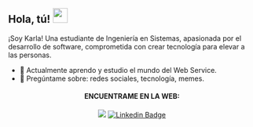 <h2> Hola, tú! <img src="https://user-images.githubusercontent.com/70911022/183312043-095cc4b6-9fc5-4d34-9eb4-b21fa9de8e50.gif "width="30px"></h2>

¡Soy Karla! Una estudiante de Ingeniería en Sistemas, apasionada por el desarrollo de software, comprometida con crear tecnología para elevar a las personas.

- 🌱 Actualmente aprendo y estudio el mundo del Web Service.
- 👀 Pregúntame sobre: redes sociales, tecnología, memes. 

<div align="center">
  <h4>ENCUENTRAME EN LA WEB:</h4>
  
   [![](https://img.shields.io/badge/Twitter-1DA1F2?style=for-the-badge&logo=twitter&logoColor=white)](https://twitter.com/iamkarla_m) 
   [![Linkedin Badge](https://img.shields.io/badge/LinkedIn-0077B5?style=for-the-badge&logo=linkedin&logoColor=white)](https://www.linkedin.com/in/karla-pazan-mera26/)

  <!--  ![](https://komarev.com/ghpvc/?username=your-github-KarlyPM&color=dc143c) -->
</div>

